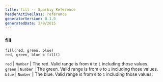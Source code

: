 ```yaml
---
title: fill -- Sparkiy Reference
headerActiveClass: reference
generatorVersion: 0.1.0
generatedDate: 2/9/2015
---
```


### fill

    fill(red, green, blue)
    red, green, blue = fill()



`red` | `Number` | The red. Valid range is from `0` to `1` including those values.
`green` | `Number` | The green. Valid range is from `0` to `1` including those values.
`blue` | `Number` | The blue. Valid range is from `0` to `1` including those values.


